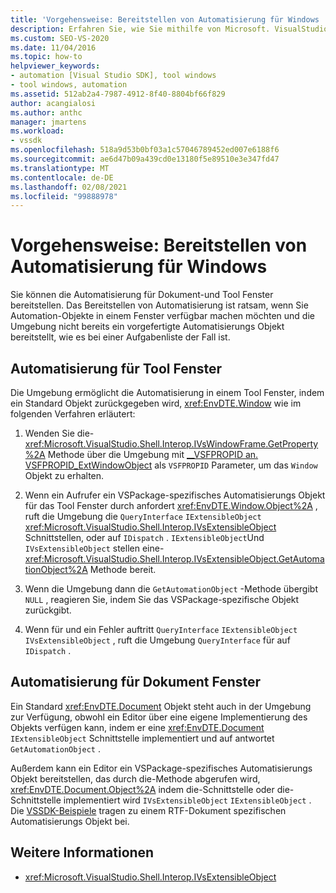 ```yaml
---
title: 'Vorgehensweise: Bereitstellen von Automatisierung für Windows | Microsoft-Dokumentation'
description: Erfahren Sie, wie Sie mithilfe von Microsoft. VisualStudio. Shell. Interop-Methoden Automation für Dokument-und Tool Fenster in Visual Studio bereitstellen.
ms.custom: SEO-VS-2020
ms.date: 11/04/2016
ms.topic: how-to
helpviewer_keywords:
- automation [Visual Studio SDK], tool windows
- tool windows, automation
ms.assetid: 512ab2a4-7987-4912-8f40-8804bf66f829
author: acangialosi
ms.author: anthc
manager: jmartens
ms.workload:
- vssdk
ms.openlocfilehash: 518a9d53b0bf03a1c57046789452ed007e6188f6
ms.sourcegitcommit: ae6d47b09a439cd0e13180f5e89510e3e347fd47
ms.translationtype: MT
ms.contentlocale: de-DE
ms.lasthandoff: 02/08/2021
ms.locfileid: "99888978"
---
```

# <a name="how-to-provide-automation-for-windows"></a>Vorgehensweise: Bereitstellen von Automatisierung für Windows

Sie können die Automatisierung für Dokument-und Tool Fenster bereitstellen. Das Bereitstellen von Automatisierung ist ratsam, wenn Sie Automation-Objekte in einem Fenster verfügbar machen möchten und die Umgebung nicht bereits ein vorgefertigte Automatisierungs Objekt bereitstellt, wie es bei einer Aufgabenliste der Fall ist.

## <a name="automation-for-tool-windows"></a>Automatisierung für Tool Fenster

Die Umgebung ermöglicht die Automatisierung in einem Tool Fenster, indem ein Standard Objekt zurückgegeben wird, <xref:EnvDTE.Window> wie im folgenden Verfahren erläutert:

1. Wenden Sie die- <xref:Microsoft.VisualStudio.Shell.Interop.IVsWindowFrame.GetProperty%2A> Methode über die Umgebung mit [__VSFPROPID an. VSFPROPID_ExtWindowObject](<xref:Microsoft.VisualStudio.Shell.Interop.__VSFPROPID.VSFPROPID_ExtWindowObject>) als `VSFPROPID` Parameter, um das `Window` Objekt zu erhalten.

2. Wenn ein Aufrufer ein VSPackage-spezifisches Automatisierungs Objekt für das Tool Fenster durch anfordert <xref:EnvDTE.Window.Object%2A> , ruft die Umgebung die `QueryInterface` `IExtensibleObject` <xref:Microsoft.VisualStudio.Shell.Interop.IVsExtensibleObject> Schnittstellen, oder auf `IDispatch` . `IExtensibleObject`Und `IVsExtensibleObject` stellen eine- <xref:Microsoft.VisualStudio.Shell.Interop.IVsExtensibleObject.GetAutomationObject%2A> Methode bereit.

3. Wenn die Umgebung dann die `GetAutomationObject` -Methode übergibt `NULL` , reagieren Sie, indem Sie das VSPackage-spezifische Objekt zurückgibt.

4. Wenn für und ein Fehler auftritt `QueryInterface` `IExtensibleObject` `IVsExtensibleObject` , ruft die Umgebung `QueryInterface` für auf `IDispatch` .

## <a name="automation-for-document-windows"></a>Automatisierung für Dokument Fenster

Ein Standard <xref:EnvDTE.Document> Objekt steht auch in der Umgebung zur Verfügung, obwohl ein Editor über eine eigene Implementierung des Objekts verfügen kann, indem er eine <xref:EnvDTE.Document> `IExtensibleObject` Schnittstelle implementiert und auf antwortet `GetAutomationObject` .

Außerdem kann ein Editor ein VSPackage-spezifisches Automatisierungs Objekt bereitstellen, das durch die-Methode abgerufen wird, <xref:EnvDTE.Document.Object%2A> indem die-Schnittstelle oder die-Schnittstelle implementiert wird `IVsExtensibleObject` `IExtensibleObject` . Die [VSSDK-Beispiele](https://github.com/Microsoft/VSSDK-Extensibility-Samples) tragen zu einem RTF-Dokument spezifischen Automatisierungs Objekt bei.

## <a name="see-also"></a>Weitere Informationen

- <xref:Microsoft.VisualStudio.Shell.Interop.IVsExtensibleObject>

